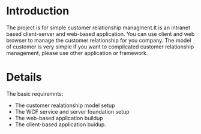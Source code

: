 # Introduction #

The project is for simple customer relationship managment.It is an intranet based client-server and web-based application. You can use client and web browser to manage the customer relationship for you company. The model of customer is very simple if you want to complicated customer relationship management, please use other application or framework.


# Details #

The basic requiremnts:
  * The customer realationship model setup
  * The WCF service and server foundation setup
  * The web-based application buildup
  * The client-based application buidup.